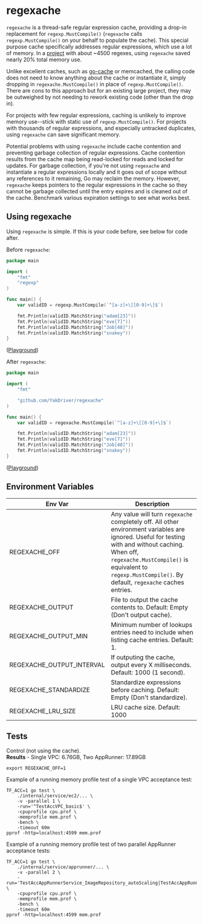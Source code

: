 # regexache

`regexache` is a thread-safe regular expression cache, providing a drop-in replacement for `regexp.MustCompile()` (`regexache` calls `regexp.MustCompile()` on your behalf to populate the cache). This special purpose cache specifically addresses regular expressions, which use a lot of memory. In a [project](https://github.com/hashicorp/terraform-provider-aws) with about ~4500 regexes, using `regexache` saved nearly 20% total memory use.

Unlike excellent caches, such as [go-cache](https://github.com/patrickmn/go-cache) or memcached, the calling code does not need to know anything about the cache or instantiate it, simply dropping in `regexache.MustCompile()` in place of `regexp.MustCompile()`. There are cons to this approach but for an existing large project, they may be outweighed by not needing to rework existing code (other than the drop in).

For projects with few regular expressions, caching is unlikely to improve memory use--stick with static use of `regexp.MustCompile()`. For projects with thousands of regular expressions, and especially untracked duplicates, using `regexache` can save significant memory.

Potential problems with using `regexache` include cache contention and preventing garbage collection of regular expressions. Cache contention results from the cache map being read-locked for reads and locked for updates. For garbage collection, if you're not using `regexache` and instantiate a regular expressions locally and it goes out of scope without any references to it remaining, Go may reclaim the memory. However, `regexache` keeps pointers to the regular expressions in the cache so they cannot be garbage collected until the entry expires and is cleaned out of the cache. Benchmark various expiration settings to see what works best.

## Using regexache

Using `regexache` is simple. If this is your code before, see below for code after.

Before `regexache`:

```go
package main

import (
	"fmt"
	"regexp"
)

func main() {
	var validID = regexp.MustCompile(`^[a-z]+\[[0-9]+\]$`)

	fmt.Println(validID.MatchString("adam[23]"))
	fmt.Println(validID.MatchString("eve[7]"))
	fmt.Println(validID.MatchString("Job[48]"))
	fmt.Println(validID.MatchString("snakey"))
}
```
([Playground](https://go.dev/play/p/e0MHgtJFNHE))

After `regexache`:

```go
package main

import (
	"fmt"

	"github.com/YakDriver/regexache"
)

func main() {
	var validID = regexache.MustCompile(`^[a-z]+\[[0-9]+\]$`)

	fmt.Println(validID.MatchString("adam[23]"))
	fmt.Println(validID.MatchString("eve[7]"))
	fmt.Println(validID.MatchString("Job[48]"))
	fmt.Println(validID.MatchString("snakey"))
}
```
([Playground](https://go.dev/play/p/q0apcbfeMV-))


## Environment Variables

| Env Var | Description |
| --- | --- |
| REGEXACHE_OFF | Any value will turn `regexache` completely off. All other environment variables are ignored. Useful for testing with and without caching. When off, `regexache.MustCompile()` is equivalent to `regexp.MustCompile()`. By default, `regexache` caches entries. |
| REGEXACHE_OUTPUT | File to output the cache contents to. Default: Empty (Don't output cache). |
| REGEXACHE_OUTPUT_MIN | Minimum number of lookups entries need to include when listing cache entries. Default: 1. |
| REGEXACHE_OUTPUT_INTERVAL | If outputing the cache, output every X milliseconds. Default: 1000 (1 second). |
| REGEXACHE_STANDARDIZE| Standardize expressions before caching. Default: Empty (Don't standardize). |
| REGEXACHE_LRU_SIZE | LRU cache size. Default: 1000 |

## Tests

Control (not using the cache).
<br/>**Results** - Single VPC: 6.76GB, Two AppRunner: 17.89GB

```
export REGEXACHE_OFF=1
```

Example of a running memory profile test of a single VPC acceptance test:

```
TF_ACC=1 go test \
    ./internal/service/ec2/... \
    -v -parallel 1 \
    -run='^TestAccVPC_basic$' \
    -cpuprofile cpu.prof \
    -memprofile mem.prof \
    -bench \
    -timeout 60m
pprof -http=localhost:4599 mem.prof
```

Example of a running memory profile test of two parallel AppRunner acceptance tests:

```
TF_ACC=1 go test \
    ./internal/service/apprunner/... \
    -v -parallel 2 \
    -run='TestAccAppRunnerService_ImageRepository_autoScaling|TestAccAppRunnerService_ImageRepository_basic' \
    -cpuprofile cpu.prof \
    -memprofile mem.prof \
    -bench \
    -timeout 60m
pprof -http=localhost:4599 mem.prof
```
